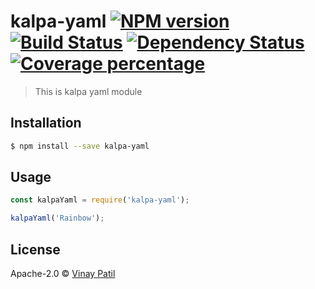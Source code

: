 # kalpa-yaml [![NPM version][npm-image]][npm-url] [![Build Status][travis-image]][travis-url] [![Dependency Status][daviddm-image]][daviddm-url] [![Coverage percentage][coveralls-image]][coveralls-url]
> This is kalpa yaml module

## Installation

```sh
$ npm install --save kalpa-yaml
```

## Usage

```js
const kalpaYaml = require('kalpa-yaml');

kalpaYaml('Rainbow');
```
## License

Apache-2.0 © [Vinay Patil]()


[npm-image]: https://badge.fury.io/js/kalpa-yaml.svg
[npm-url]: https://npmjs.org/package/kalpa-yaml
[travis-image]: https://travis-ci.com/patilvinay/kalpa-yaml.svg?branch=master
[travis-url]: https://travis-ci.com/patilvinay/kalpa-yaml
[daviddm-image]: https://david-dm.org/patilvinay/kalpa-yaml.svg?theme=shields.io
[daviddm-url]: https://david-dm.org/patilvinay/kalpa-yaml
[coveralls-image]: https://coveralls.io/repos/patilvinay/kalpa-yaml/badge.svg
[coveralls-url]: https://coveralls.io/r/patilvinay/kalpa-yaml
